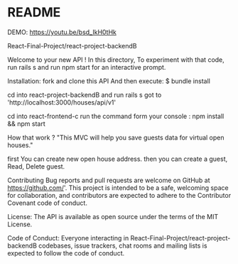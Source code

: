 # README

DEMO:
https://youtu.be/bsd_IkH0tHk


React-Final-Project/react-project-backendB

Welcome to your new API ! In this directory, To experiment with that code, run rails s and run npm start for an interactive prompt.

Installation:
fork and clone this API 
And then execute: $ bundle install

cd into react-project-backendB and run rails s got to 'http://localhost:3000/houses/api/v1'

cd into  react-frontend-c run the command form your console : npm install && npm start


How that work ?
"This MVC will help you  save guests data for virtual open houses."

first You can create new open house address.
then you can create a guest, Read, Delete guest.

Contributing
Bug reports and pull requests are welcome on GitHub at https://github.com/'. This project is intended to be a safe, welcoming space for collaboration, and contributors are expected to adhere to the Contributor Covenant code of conduct.

License:
The API is available as open source under the terms of the MIT License.

Code of Conduct:
Everyone interacting in React-Final-Project/react-project-backendB codebases, issue trackers, chat rooms and mailing lists is expected to follow the code of conduct.
